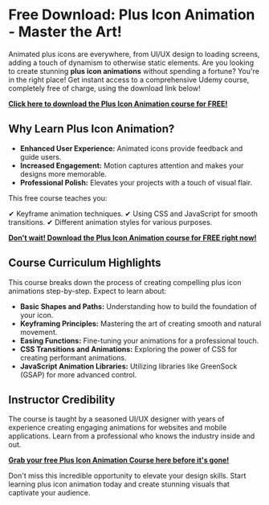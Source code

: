# Free Download: Plus Icon Animation - Master the Art!

Animated plus icons are everywhere, from UI/UX design to loading screens, adding a touch of dynamism to otherwise static elements. Are you looking to create stunning **plus icon animations** without spending a fortune? You're in the right place! Get instant access to a comprehensive Udemy course, completely free of charge, using the download link below!

[**Click here to download the Plus Icon Animation course for FREE!**](https://udemywork.com/plus-icon-animation)

## Why Learn Plus Icon Animation?

*   **Enhanced User Experience:** Animated icons provide feedback and guide users.
*   **Increased Engagement:** Motion captures attention and makes your designs more memorable.
*   **Professional Polish:** Elevates your projects with a touch of visual flair.

This free course teaches you:

✔ Keyframe animation techniques.
✔ Using CSS and JavaScript for smooth transitions.
✔ Different animation styles for various purposes.

[**Don't wait! Download the Plus Icon Animation course for FREE right now!**](https://udemywork.com/plus-icon-animation)

## Course Curriculum Highlights

This course breaks down the process of creating compelling plus icon animations step-by-step. Expect to learn about:

*   **Basic Shapes and Paths:** Understanding how to build the foundation of your icon.
*   **Keyframing Principles:** Mastering the art of creating smooth and natural movement.
*   **Easing Functions:** Fine-tuning your animations for a professional touch.
*   **CSS Transitions and Animations:** Exploring the power of CSS for creating performant animations.
*   **JavaScript Animation Libraries:** Utilizing libraries like GreenSock (GSAP) for more advanced control.

## Instructor Credibility

The course is taught by a seasoned UI/UX designer with years of experience creating engaging animations for websites and mobile applications. Learn from a professional who knows the industry inside and out.

[**Grab your free Plus Icon Animation Course here before it's gone!**](https://udemywork.com/plus-icon-animation)

Don't miss this incredible opportunity to elevate your design skills. Start learning plus icon animation today and create stunning visuals that captivate your audience.
